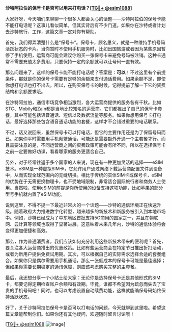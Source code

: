 **沙特阿拉伯的保号卡是否可以用来打电话？[[TG💪+ @esim1088](https://t.me/s/esim1088)]**

大家好呀，今天咱们来聊聊一个很多人都会关心的话题——沙特阿拉伯的保号卡能不能打电话呢？这事儿看似简单，但其实背后有不少门道。如果你在沙特或者计划去沙特旅行、工作，这篇文章一定对你有帮助。

首先，我们得弄清楚什么是“保号卡”。保号卡，顾名思义，就是一种维持手机号码活跃状态的卡片。当你暂时不使用手机服务时，比如出国旅游或者因为某些原因暂停了手机使用，运营商可能会建议你购买一张保号卡来避免号码被注销。这种卡通常不需要充值太多费用，只要保持一定的余额就可以让号码一直有效。

那么问题来了，这样的保号卡能不能打电话呢？答案是：**可以**！不过这里有个前提条件，那就是你的保号卡需要有足够的余额来支付通话费用。如果余额不足，即使你想打电话也打不出去。所以，在购买保号卡的时候，记得提前了解一下它的资费结构和余额要求哦。

在沙特阿拉伯，通信市场竞争相当激烈，各大运营商提供的服务各有千秋。比如STC、Mobily和Zain都是当地比较知名的运营商。它们都推出了自己的保号卡套餐，其中可能包括语音通话、短信以及数据流量等服务。如果你想用保号卡打电话，最好选择那些包含语音通话功能的套餐，这样才不会错过重要的电话联系。

不过，话又说回来，虽然保号卡可以打电话，但它的主要作用还是为了保留号码而已。如果你平时需要用手机频繁通话，可能还是需要额外开通一个主套餐才行。而且需要注意的是，不同运营商之间的资费政策可能会有所不同，所以在选择保号卡之前一定要做好功课，看看哪家的服务更适合自己。

另外，对于经常往返于多个国家的人来说，现在有一种更加灵活的选择——eSIM技术。eSIM是一种虚拟SIM卡，它允许用户通过网络下载运营商配置文件到设备中，从而实现全球范围内的无缝切换。相比于传统的实体SIM卡或保号卡，eSIM的优势在于无需更换物理卡，也不受地域限制，非常适合国际旅行者和商务人士使用。当然啦，使用eSIM的前提是你所使用的设备支持这项功能，比如苹果的部分型号手机就内置了eSIM功能。

说到这里，不得不提一下最近非常火的一个话题——沙特的通信环境正在快速升级。随着政府大力推进数字化转型，越来越多的新技术和新服务被引入到本地市场中。例如，沙特已经成为了中东地区首批支持5G商用的国家之一，并且在物联网、云计算等领域也取得了显著进展。这意味着未来几年内，沙特的通信体验将会变得更加便捷和高效。

那么，作为普通消费者，我们应该如何充分利用这些新技术带来的便利呢？首先，要关注各大运营商推出的优惠政策。比如有些运营商会在特定节日推出折扣活动，或者为新用户提供免费试用期。其次，可以根据自己的实际需求选择合适的套餐组合。如果你只是偶尔需要用手机通话，那么一张低成本的保号卡可能是最佳选择；但如果你需要长期稳定的通讯保障，则应该考虑购买完整的主套餐。

最后，我还想分享一个小贴士给大家：无论你是选择保号卡还是其他形式的SIM卡，都要记得定期检查账户余额和有效期。毕竟，谁都不希望因为疏忽而失去了宝贵的手机号码吧！同时，也可以考虑设置自动续费功能，这样就能确保号码始终保持活跃状态。

好了，关于沙特阿拉伯保号卡是否可以打电话的问题，今天就聊到这里啦。希望这篇文章能帮到你们。如果你还有其他疑问，欢迎随时留言讨论哦！

[[TG💪+ @esim1088](https://t.me/s/esim1088) ![Image](https://i.postimg.cc/4NQfJmqS/Snipaste-2025-05-13-00-14-12.png)]